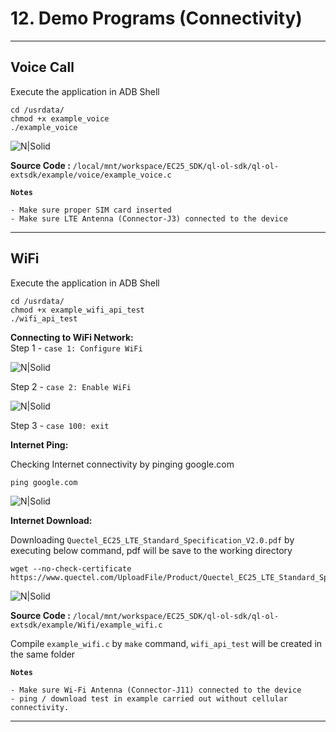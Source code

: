 # 12. Demo Programs (Connectivity)

------------

## Voice Call

Execute the application in ADB Shell

```console
cd /usrdata/
chmod +x example_voice
./example_voice
```

![N|Solid](../pics/EC25/ec25-ex-voice.jpg)

__Source Code :__ `/local/mnt/workspace/EC25_SDK/ql-ol-sdk/ql-ol-extsdk/example/voice/example_voice.c`

__`Notes`__
```warning
- Make sure proper SIM card inserted
- Make sure LTE Antenna (Connector-J3) connected to the device
```
------------
## WiFi

Execute the application in ADB Shell

```console
cd /usrdata/
chmod +x example_wifi_api_test
./wifi_api_test
```
__Connecting to WiFi Network:__<br>
Step 1 -  `case 1: Configure WiFi`

![N|Solid](../pics/EC25/ec25-ex-wifi-configure.jpg)

Step 2 -  `case 2: Enable WiFi`

![N|Solid](../pics/EC25/ec25-ex-wifi-enable.jpg)

Step 3 -  `case 100: exit`

__Internet Ping:__  

Checking Internet connectivity by pinging google.com
```console
ping google.com
```
![N|Solid](../pics/EC25/ec25-ex-wifi-ping.jpg)

__Internet Download:__ 

Downloading `Quectel_EC25_LTE_Standard_Specification_V2.0.pdf` by executing below command, pdf will be save to the working directory<br>
```console
wget --no-check-certificate https://www.quectel.com/UploadFile/Product/Quectel_EC25_LTE_Standard_Specification_V2.0.pdf
```
![N|Solid](../pics/EC25/ec25-ex-wifi-dwnld.jpg)

__Source Code :__ `/local/mnt/workspace/EC25_SDK/ql-ol-sdk/ql-ol-extsdk/example/Wifi/example_wifi.c`

Compile ``example_wifi.c`` by ``make`` command, ``wifi_api_test`` will be created in the same folder

__`Notes`__
```warning
- Make sure Wi-Fi Antenna (Connector-J11) connected to the device
- ping / download test in example carried out without cellular connectivity.
```
------------